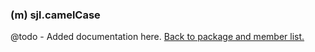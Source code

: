 ### (m) sjl.camelCase
@todo - Added documentation here.
[Back to package and member list.](#packages-and-members)

